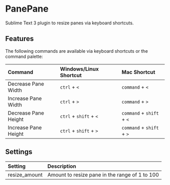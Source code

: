 # PanePane

Sublime Text 3 plugin to resize panes via keyboard shortcuts.

## Features
The following commands are available via keyboard shortcuts or the command palette:

| Command               | Windows/Linux Shortcut | Mac Shortcut              |
|:----------------------|:-----------------------|:--------------------------|
| Decrease Pane Width   | `ctrl` + `<`           | `command` + `<`           |
| Increase Pane Width   | `ctrl` + `>`           | `command` + `>`           |
| Decrease Pane Height  | `ctrl` + `shift` + `<` | `command` + `shift` + `<` |
| Increase Pane Height  | `ctrl` + `shift` + `>` | `command` + `shift` + `>` |

## Settings
| Setting               | Description                                    |
|:----------------------|:-----------------------------------------------|
| resize_amount         | Amount to resize pane in the range of 1 to 100 |